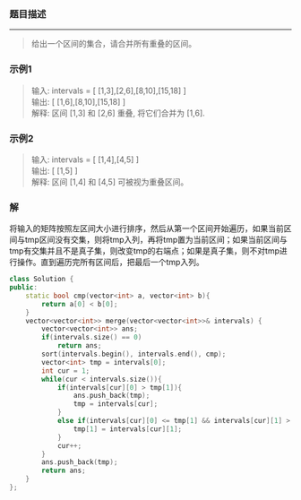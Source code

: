 ### 题目描述
***

> 给出一个区间的集合，请合并所有重叠的区间。

### 示例1
> 输入: intervals = [ [1,3],[2,6],[8,10],[15,18] ]   
> 输出: [ [1,6],[8,10],[15,18] ]   
> 解释: 区间 [1,3] 和 [2,6] 重叠, 将它们合并为 [1,6].

### 示例2
> 输入: intervals = [ [1,4],[4,5] ]   
> 输出: [ [1,5] ]   
> 解释: 区间 [1,4] 和 [4,5] 可被视为重叠区间。   

### 解
将输入的矩阵按照左区间大小进行排序，然后从第一个区间开始遍历，如果当前区间与tmp区间没有交集，则将tmp入列，再将tmp置为当前区间；如果当前区间与tmp有交集并且不是真子集，则改变tmp的右端点；如果是真子集，则不对tmp进行操作。直到遍历完所有区间后，把最后一个tmp入列。
```C++
class Solution {
public:
    static bool cmp(vector<int> a, vector<int> b){
        return a[0] < b[0];
    }
    vector<vector<int>> merge(vector<vector<int>>& intervals) {
        vector<vector<int>> ans;
        if(intervals.size() == 0)
            return ans;
        sort(intervals.begin(), intervals.end(), cmp);
        vector<int> tmp = intervals[0];
        int cur = 1;
        while(cur < intervals.size()){
            if(intervals[cur][0] > tmp[1]){
                ans.push_back(tmp);
                tmp = intervals[cur];
            }
            else if(intervals[cur][0] <= tmp[1] && intervals[cur][1] > tmp[1]){
                tmp[1] = intervals[cur][1];
            }
            cur++;
        }
        ans.push_back(tmp);
        return ans;
    }
};
```